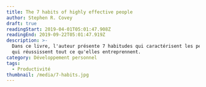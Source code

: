 ```yaml
---
title: The 7 habits of highly effective people
author: Stephen R. Covey
draft: true
readingStart: 2019-04-01T05:01:47.908Z
readingEnd: 2019-09-22T05:01:47.919Z
description: >-
  Dans ce livre, l'auteur présente 7 habitudes qui caractérisent les personnes
  qui réussissent tout ce qu'elles entreprennent.
category: Développement personnel
tags:
  - Productivité
thumbnail: /media/7-habits.jpg
---
```


